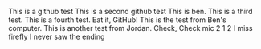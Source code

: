 This is a github test
This is a second github test
This is ben. This is a third test.
This is a fourth test. Eat it, GitHub!
This is the test from Ben's computer.
This is another test from Jordan.
Check, Check mic 2 1 2
I miss firefly
I never saw the ending
